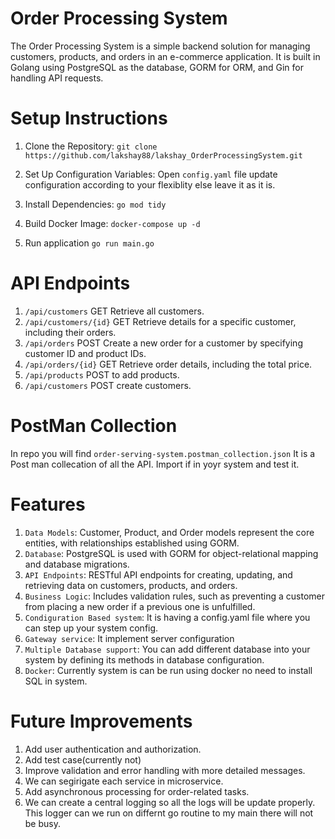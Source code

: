 # Order Processing System

The Order Processing System is a simple backend solution for managing customers, products, and orders in an e-commerce application. It is built in Golang using PostgreSQL as the database, GORM for ORM, and Gin for handling API requests.

# Setup Instructions

1. Clone the Repository:
  ```git clone https://github.com/lakshay88/lakshay_OrderProcessingSystem.git```

2. Set Up Configuration Variables: 
  Open ```config.yaml``` file update configuration according to your flexiblity else leave it as it is.

3. Install Dependencies:
  ```go mod tidy```

4. Build Docker Image:
  ```docker-compose up -d```

5. Run application 
  ```go run main.go```


# API Endpoints

1. `/api/customers`	GET	Retrieve all customers.
2. `/api/customers/{id}`	GET	Retrieve details for a specific customer, including their orders.
3. `/api/orders`	POST	Create a new order for a customer by specifying customer ID and product IDs.
4. `/api/orders/{id}`	GET	Retrieve order details, including the total price.
5. `/api/products`	POST to add products.
6. `/api/customers`	POST create customers.


# PostMan Collection 
In repo you will find ```order-serving-system.postman_collection.json``` It is a Post man collecation of all the API. Import if in yoyr system and test it. 

# Features

1. `Data Models`: Customer, Product, and Order models represent the core entities, with relationships established using GORM.
2. `Database`: PostgreSQL is used with GORM for object-relational mapping and database migrations.
3. `API Endpoints`: RESTful API endpoints for creating, updating, and retrieving data on customers, products, and orders.
4. `Business Logic`: Includes validation rules, such as preventing a customer from placing a new order if a previous one is unfulfilled.
5. `Condiguration Based system`: It is having a config.yaml file where you can step up your system config.
6. `Gateway service`: It implement server configuration 
7. `Multiple Database support`: You can add different database into your system by defining its methods in database configuration.
8. `Docker`: Currently system is can be run using docker no need to install SQL in system.  

# Future Improvements
1. Add user authentication and authorization.
2. Add test case(currently not)
3. Improve validation and error handling with more detailed messages.
4. We can segirigate each service in microservice.
5. Add asynchronous processing for order-related tasks.
6. We can create a central logging so all the logs will be update properly. This logger can we run on differnt go routine to my main there will not be busy. 

